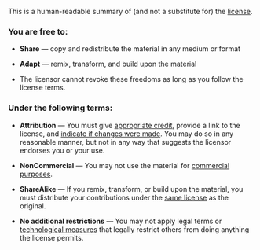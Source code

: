 This is a human-readable summary of (and not a substitute for) the [license](LICENSE).

### You are free to:

*   **Share** — copy and redistribute the material in any medium or format 
*   **Adapt** — remix, transform, and build upon the material 

*   The licensor cannot revoke these freedoms as long as you follow the license terms.

### Under the following terms:

*   **Attribution** — You must give [appropriate credit](https://wiki.creativecommons.org/License_Versions#Detailed_attribution_comparison_chart), provide a link to the license, and [indicate if changes were made](https://wiki.creativecommons.org/License_Versions#Modifications_and_adaptations_must_be_marked_as_such). You may do so in any reasonable manner, but not in any way that suggests the licensor endorses you or your use.  

*   **NonCommercial** — You may not use the material for [commercial purposes](https://wiki.creativecommons.org/Frequently_Asked_Questions#Does_my_use_violate_the_NonCommercial_clause_of_the_licenses.3F).  

*   **ShareAlike** — If you remix, transform, or build upon the material, you must distribute your contributions under the [same license](https://wiki.creativecommons.org/FAQ#If_I_derive_or_adapt_material_offered_under_a_Creative_Commons_license.2C_which_CC_license.28s.29_can_I_use.3F) as the original.  

*   **No additional restrictions** — You may not apply legal terms or [technological measures](https://wiki.creativecommons.org/License_Versions#Application_of_effective_technological_measures_by_users_of_CC-licensed_works_prohibited) that legally restrict others from doing anything the license permits. 
